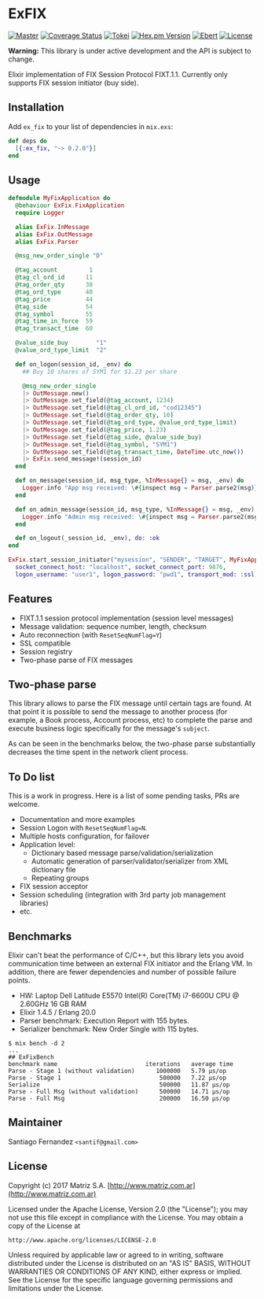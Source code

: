 # ExFIX

[![Master](https://travis-ci.org/santif/ex_fix.svg?branch=master)](https://travis-ci.org/santif/ex_fix)
[![Coverage Status](https://coveralls.io/repos/github/santif/ex_fix/badge.svg?branch=master)](https://coveralls.io/github/santif/ex_fix?branch=master)
[![Tokei](https://tokei.rs/b1/github/santif/ex_fix?category=code)](https://tokei.rs/b1/github/santif/ex_fix?category=code)
[![Hex.pm Version](http://img.shields.io/hexpm/v/ex_fix.svg?style=flat)](https://hex.pm/packages/ex_fix)
[![Ebert](https://ebertapp.io/github/santif/ex_fix.svg)](https://ebertapp.io/github/santif/ex_fix)
[![License](https://img.shields.io/badge/License-Apache%202.0-blue.svg)](https://opensource.org/licenses/Apache-2.0)

**Warning:** This library is under active development and the API is subject to change.

Elixir implementation of FIX Session Protocol FIXT.1.1.
Currently only supports FIX session initiator (buy side).

## Installation

Add `ex_fix` to your list of dependencies in `mix.exs`:

```elixir
def deps do
  [{:ex_fix, "~> 0.2.0"}]
end
```

## Usage

```elixir
defmodule MyFixApplication do
  @behaviour ExFix.FixApplication
  require Logger

  alias ExFix.InMessage
  alias ExFix.OutMessage
  alias ExFix.Parser

  @msg_new_order_single "D"

  @tag_account         1
  @tag_cl_ord_id      11
  @tag_order_qty      38
  @tag_ord_type       40
  @tag_price          44
  @tag_side           54
  @tag_symbol         55
  @tag_time_in_force  59
  @tag_transact_time  60

  @value_side_buy        "1"
  @value_ord_type_limit  "2"

  def on_logon(session_id, _env) do
    ## Buy 10 shares of SYM1 for $1.23 per share

    @msg_new_order_single
    |> OutMessage.new()
    |> OutMessage.set_field(@tag_account, 1234)
    |> OutMessage.set_field(@tag_cl_ord_id, "cod12345")
    |> OutMessage.set_field(@tag_order_qty, 10)
    |> OutMessage.set_field(@tag_ord_type, @value_ord_type_limit)
    |> OutMessage.set_field(@tag_price, 1.23)
    |> OutMessage.set_field(@tag_side, @value_side_buy)
    |> OutMessage.set_field(@tag_symbol, "SYM1")
    |> OutMessage.set_field(@tag_transact_time, DateTime.utc_now())
    |> ExFix.send_message!(session_id)
  end

  def on_message(session_id, msg_type, %InMessage{} = msg, _env) do
    Logger.info "App msg received: \#{inspect msg = Parser.parse2(msg)}"
  end

  def on_admin_message(session_id, msg_type, %InMessage{} = msg, _env) do
    Logger.info "Admin msg received: \#{inspect msg = Parser.parse2(msg)}"
  end

  def on_logout(_session_id, _env), do: :ok
end

ExFix.start_session_initiator("mysession", "SENDER", "TARGET", MyFixApplication,
  socket_connect_host: "localhost", socket_connect_port: 9876,
  logon_username: "user1", logon_password: "pwd1", transport_mod: :ssl)
```

## Features

- FIXT.1.1 session protocol implementation (session level messages)
- Message validation: sequence number, length, checksum
- Auto reconnection (with `ResetSeqNumFlag=Y`)
- SSL compatible
- Session registry
- Two-phase parse of FIX messages


## Two-phase parse

This library allows to parse the FIX message until certain tags are found. At that
point it is possible to send the message to another process (for example, a Book process,
Account process, etc) to complete the parse and execute business logic specifically for
the message's `subject`.

As can be seen in the benchmarks below, the two-phase parse substantially decreases
the time spent in the network client process.

## To Do list

This is a work in progress. Here is a list of some pending tasks, PRs are welcome.

- Documentation and more examples
- Session Logon with `ResetSeqNumFlag=N`.
- Multiple hosts configuration, for failover
- Application level:
  - Dictionary based message parse/validation/serialization
  - Automatic generation of parser/validator/serializer from XML dictionary file
  - Repeating groups
- FIX session acceptor
- Session scheduling (integration with 3rd party job management libraries)
- etc.

## Benchmarks

Elixir can't beat the performance of C/C++, but this library lets you avoid
communication time between an external FIX initiator and the Erlang VM.
In addition, there are fewer dependencies and number of possible failure points.

- HW: Laptop Dell Latitude E5570 Intel(R) Core(TM) i7-6600U CPU @ 2.60GHz 16 GB RAM
- Elixir 1.4.5 / Erlang 20.0
- Parser benchmark: Execution Report with 155 bytes.
- Serializer benchmark: New Order Single with 115 bytes.

```
$ mix bench -d 2
...
## ExFixBench
benchmark name                         iterations   average time
Parse - Stage 1 (without validation)      1000000   5.79 µs/op
Parse - Stage 1                            500000   7.22 µs/op
Serialize                                  500000   11.87 µs/op
Parse - Full Msg (without validation)      500000   14.71 µs/op
Parse - Full Msg                           200000   16.50 µs/op
```

## Maintainer

Santiago Fernandez `<santif@gmail.com>`

## License

Copyright (c) 2017 Matriz S.A.
[http://www.matriz.com.ar](http://www.matriz.com.ar)

Licensed under the Apache License, Version 2.0 (the "License");
you may not use this file except in compliance with the License.
You may obtain a copy of the License at

    http://www.apache.org/licenses/LICENSE-2.0

Unless required by applicable law or agreed to in writing, software
distributed under the License is distributed on an "AS IS" BASIS,
WITHOUT WARRANTIES OR CONDITIONS OF ANY KIND, either express or implied.
See the License for the specific language governing permissions and
limitations under the License.
